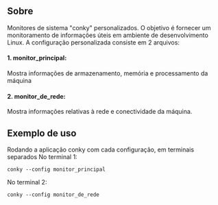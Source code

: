 ## Sobre
Monitores de sistema "conky" personalizados. O objetivo é fornecer um monitoramento de informações úteis em ambiente de desenvolvimento Linux. A configuração personalizada consiste em 2 arquivos:

#### 1. monitor_principal:
Mostra informações de armazenamento, memória e processamento da máquina

#### 2. monitor_de_rede:
Mostra informações relativas à rede e conectividade da máquina.

## Exemplo de uso
Rodando a aplicação conky com cada configuração, em terminais separados
No terminal 1:
```shell
conky --config monitor_principal
```
No terminal 2:
```shell
conky --config monitor_de_rede
```

